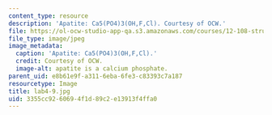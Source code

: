 ```yaml
---
content_type: resource
description: 'Apatite: Ca5(PO4)3(OH,F,Cl). Courtesy of OCW.'
file: https://ol-ocw-studio-app-qa.s3.amazonaws.com/courses/12-108-structure-of-earth-materials-fall-2004/3355cc9260694f1d89c2e13913f4ffa0_lab4-9.jpg
file_type: image/jpeg
image_metadata:
  caption: 'Apatite: Ca5(PO4)3(OH,F,Cl).'
  credit: Courtesy of OCW.
  image-alt: apatite is a calcium phosphate.
parent_uid: e8b61e9f-a311-6eba-6fe3-c83393c7a187
resourcetype: Image
title: lab4-9.jpg
uid: 3355cc92-6069-4f1d-89c2-e13913f4ffa0
---
```

